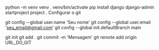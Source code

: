 <!-- Iniciar o projeto Django -->

python -m venv venv
. venv/bin/activate
pip install django
django-admin startproject project .
Configurar o git

git config --global user.name 'Seu nome'
git config --global user.email 'seu_email@gmail.com'
git config --global init.defaultBranch main
<!-- # Configure o .gitignore -->
git init
git add .
git commit -m 'Mensagem'
git remote add origin URL_DO_GIT